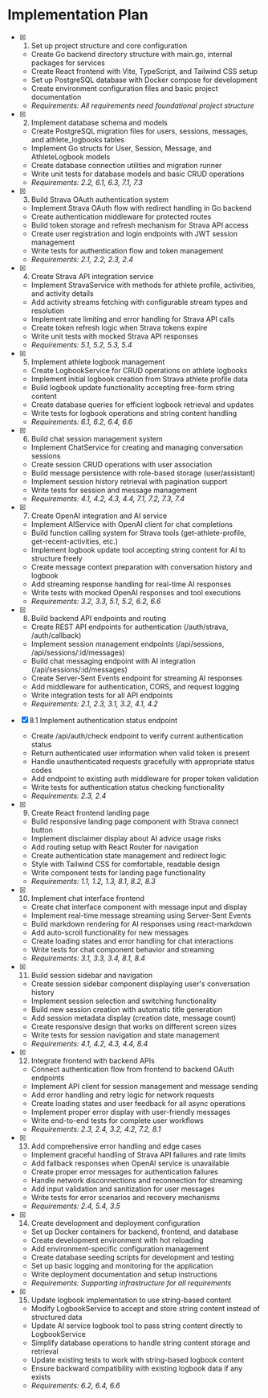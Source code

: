 # Implementation Plan

- [x] 1. Set up project structure and core configuration

  - Create Go backend directory structure with main.go, internal packages for services
  - Create React frontend with Vite, TypeScript, and Tailwind CSS setup
  - Set up PostgreSQL database with Docker compose for development
  - Create environment configuration files and basic project documentation
  - _Requirements: All requirements need foundational project structure_

- [x] 2. Implement database schema and models

  - Create PostgreSQL migration files for users, sessions, messages, and athlete_logbooks tables
  - Implement Go structs for User, Session, Message, and AthleteLogbook models
  - Create database connection utilities and migration runner
  - Write unit tests for database models and basic CRUD operations
  - _Requirements: 2.2, 6.1, 6.3, 7.1, 7.3_

- [x] 3. Build Strava OAuth authentication system

  - Implement Strava OAuth flow with redirect handling in Go backend
  - Create authentication middleware for protected routes
  - Build token storage and refresh mechanism for Strava API access
  - Create user registration and login endpoints with JWT session management
  - Write tests for authentication flow and token management
  - _Requirements: 2.1, 2.2, 2.3, 2.4_

- [x] 4. Create Strava API integration service

  - Implement StravaService with methods for athlete profile, activities, and activity details
  - Add activity streams fetching with configurable stream types and resolution
  - Implement rate limiting and error handling for Strava API calls
  - Create token refresh logic when Strava tokens expire
  - Write unit tests with mocked Strava API responses
  - _Requirements: 5.1, 5.2, 5.3, 5.4_

- [x] 5. Implement athlete logbook management

  - Create LogbookService for CRUD operations on athlete logbooks
  - Implement initial logbook creation from Strava athlete profile data
  - Build logbook update functionality accepting free-form string content
  - Create database queries for efficient logbook retrieval and updates
  - Write tests for logbook operations and string content handling
  - _Requirements: 6.1, 6.2, 6.4, 6.6_

- [x] 6. Build chat session management system

  - Implement ChatService for creating and managing conversation sessions
  - Create session CRUD operations with user association
  - Build message persistence with role-based storage (user/assistant)
  - Implement session history retrieval with pagination support
  - Write tests for session and message management
  - _Requirements: 4.1, 4.2, 4.3, 4.4, 7.1, 7.2, 7.3, 7.4_

- [x] 7. Create OpenAI integration and AI service

  - Implement AIService with OpenAI client for chat completions
  - Build function calling system for Strava tools (get-athlete-profile, get-recent-activities, etc.)
  - Implement logbook update tool accepting string content for AI to structure freely
  - Create message context preparation with conversation history and logbook
  - Add streaming response handling for real-time AI responses
  - Write tests with mocked OpenAI responses and tool executions
  - _Requirements: 3.2, 3.3, 5.1, 5.2, 6.2, 6.6_

- [x] 8. Build backend API endpoints and routing

  - Create REST API endpoints for authentication (/auth/strava, /auth/callback)
  - Implement session management endpoints (/api/sessions, /api/sessions/:id/messages)
  - Build chat messaging endpoint with AI integration (/api/sessions/:id/messages)
  - Create Server-Sent Events endpoint for streaming AI responses
  - Add middleware for authentication, CORS, and request logging
  - Write integration tests for all API endpoints
  - _Requirements: 2.1, 2.3, 3.1, 3.2, 4.1, 4.2_

- [x] 8.1 Implement authentication status endpoint

  - Create /api/auth/check endpoint to verify current authentication status
  - Return authenticated user information when valid token is present
  - Handle unauthenticated requests gracefully with appropriate status codes
  - Add endpoint to existing auth middleware for proper token validation
  - Write tests for authentication status checking functionality
  - _Requirements: 2.3, 2.4_

- [x] 9. Create React frontend landing page

  - Build responsive landing page component with Strava connect button
  - Implement disclaimer display about AI advice usage risks
  - Add routing setup with React Router for navigation
  - Create authentication state management and redirect logic
  - Style with Tailwind CSS for comfortable, readable design
  - Write component tests for landing page functionality
  - _Requirements: 1.1, 1.2, 1.3, 8.1, 8.2, 8.3_

- [x] 10. Implement chat interface frontend

  - Create chat interface component with message input and display
  - Implement real-time message streaming using Server-Sent Events
  - Build markdown rendering for AI responses using react-markdown
  - Add auto-scroll functionality for new messages
  - Create loading states and error handling for chat interactions
  - Write tests for chat component behavior and streaming
  - _Requirements: 3.1, 3.3, 3.4, 8.1, 8.4_

- [x] 11. Build session sidebar and navigation

  - Create session sidebar component displaying user's conversation history
  - Implement session selection and switching functionality
  - Build new session creation with automatic title generation
  - Add session metadata display (creation date, message count)
  - Create responsive design that works on different screen sizes
  - Write tests for session navigation and state management
  - _Requirements: 4.1, 4.2, 4.3, 4.4, 8.4_

- [x] 12. Integrate frontend with backend APIs

  - Connect authentication flow from frontend to backend OAuth endpoints
  - Implement API client for session management and message sending
  - Add error handling and retry logic for network requests
  - Create loading states and user feedback for all async operations
  - Implement proper error display with user-friendly messages
  - Write end-to-end tests for complete user workflows
  - _Requirements: 2.3, 2.4, 3.2, 4.2, 7.2, 8.1_

- [x] 13. Add comprehensive error handling and edge cases

  - Implement graceful handling of Strava API failures and rate limits
  - Add fallback responses when OpenAI service is unavailable
  - Create proper error messages for authentication failures
  - Handle network disconnections and reconnection for streaming
  - Add input validation and sanitization for user messages
  - Write tests for error scenarios and recovery mechanisms
  - _Requirements: 2.4, 5.4, 3.5_

- [x] 14. Create development and deployment configuration
  - Set up Docker containers for backend, frontend, and database
  - Create development environment with hot reloading
  - Add environment-specific configuration management
  - Create database seeding scripts for development and testing
  - Set up basic logging and monitoring for the application
  - Write deployment documentation and setup instructions
  - _Requirements: Supporting infrastructure for all requirements_

- [x] 15. Update logbook implementation to use string-based content
  - Modify LogbookService to accept and store string content instead of structured data
  - Update AI service logbook tool to pass string content directly to LogbookService
  - Simplify database operations to handle string content storage and retrieval
  - Update existing tests to work with string-based logbook content
  - Ensure backward compatibility with existing logbook data if any exists
  - _Requirements: 6.2, 6.4, 6.6_
